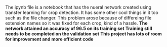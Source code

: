The ipynb file is a notebook that has the nueral network created using transfer learning for crop detection. It has some other cool things in it too such as the file changer. This problem arose because of differeing file extension names so it was fixed for each crop, kind of a hassle.
**The network attained an accuracy of 96.5 on its training set**
**Training still needs to be completed on the validation set**
**This project has lots of room for improvement and more efficient code**
